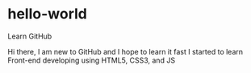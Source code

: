 # hello-world

Learn GitHub

Hi there, I am new to GitHub and I hope to learn it fast
I started to learn Front-end developing using HTML5, CSS3, and JS
